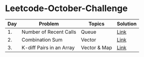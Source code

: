 # Leetcode-October-Challenge
<!-- Tables -->
|Day| Problem     |Topics   |Solution|
|---|-------------|---------|--------|
|1.|Number of Recent Calls|Queue|[Link](https://leetcode.com/explore/featured/card/october-leetcoding-challenge/559/week-1-october-1st-october-7th/3480/)|
|2.|Combination Sum|Vector|[Link](https://leetcode.com/explore/challenge/card/october-leetcoding-challenge/559/week-1-october-1st-october-7th/3481/)|
|3.|K-diff Pairs in an Array|Vector & Map|[Link](https://leetcode.com/explore/challenge/card/october-leetcoding-challenge/559/week-1-october-1st-october-7th/3482/)|
